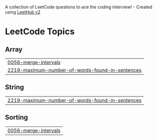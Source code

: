 A collection of LeetCode questions to ace the coding interview! - Created using [LeetHub v2](https://github.com/arunbhardwaj/LeetHub-2.0)
<!---LeetCode Topics Start-->
# LeetCode Topics
## Array
|  |
| ------- |
| [0056-merge-intervals](https://github.com/priyanshurai007/MUST-Revise-DSA/tree/master/0056-merge-intervals) |
| [2219-maximum-number-of-words-found-in-sentences](https://github.com/priyanshurai007/MUST-Revise-DSA/tree/master/2219-maximum-number-of-words-found-in-sentences) |
## String
|  |
| ------- |
| [2219-maximum-number-of-words-found-in-sentences](https://github.com/priyanshurai007/MUST-Revise-DSA/tree/master/2219-maximum-number-of-words-found-in-sentences) |
## Sorting
|  |
| ------- |
| [0056-merge-intervals](https://github.com/priyanshurai007/MUST-Revise-DSA/tree/master/0056-merge-intervals) |
<!---LeetCode Topics End-->